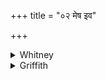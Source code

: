 +++
title = "०२ मेष इव"

+++

<details><summary>Whitney</summary>

### Translation
2. Like a ram, thou art bent both together and wide apart, when in the  
upper wood \[the upper\] and the lower stone devour; exciting (*ard*)  
head with head, breast (*ápsas*) with breast, he gnaws the soma-stalks  
(*aṅśu*) with green mouths.

### Notes
In **a**, 'ram' (*meṣá*) perhaps means something made of ram's wool or  
skin; or the action of the stones is compared to that of a ram, butting  
and drawing back. K. (of which I happen to have the readings in this  
verse) gives *meṣa iva yad upa ca vi ca carvati*, and Āp. the same,  
except the blundering *carvari* for *carvati*. The comm. has *ucyase*  
for *acyase*. Ppp's **a** is *tveṣāi ’va siñca itaror varṇyate*. In  
**b**, which is the most hopeless part of the verse, K. reads *yad  
apsaradrūr uparasya khādati*, and Āp. doubtless intends the same, but is  
corrupted in part to *apsararūparasya*. The comm. has *aparas* for  
*uparas*. In **c**, K. has *vakṣasā vakṣa ejayann*, Āp. the same, and  
also, blunderingly, *girāu* for *śiro*. Ppp. has *apsarā ’pso*. In  
**d**, K. begins with *aṅśum;* Āp. has the same and also *gabhasti;* the  
comm. again *bibhasti*. The comm. has two different conjectures, both  
worthless, for *uttaradrāu*. ⌊Pischel discusses *ápsas*, *Ved. Stud.* i.  
308 ff., and this vs. at p. 312. Aufrecht discusses the roots *bhas*,  
KZ. xxxiv. 458. Hillebrandt discusses this vs., *Ved. Mythol.* i. 154.⌋
</details>

<details><summary>Griffith</summary>

Thou like a fleece contractest and expandest thee what time the upper stone and that below devour. Closely compressing head with head and breast with breast he crunches up the tendrils with his yellow jaws.
</details>
